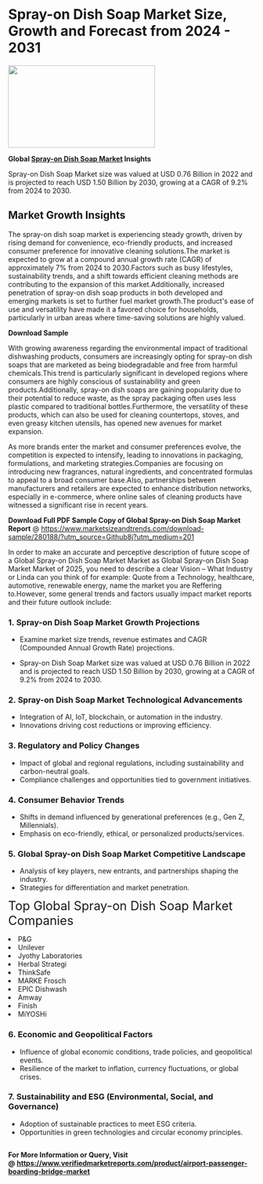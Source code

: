 <H1>Spray-on Dish Soap Market Size, Growth and Forecast from 2024 - 2031</H1><img class="aligncenter size-medium wp-image-584254" src="https://thirdeyenews.in/wp-content/uploads/2024/09/Global-Market-Research-300x168.jpeg" alt="" width="300" height="168" /><p><strong>Global&nbsp;<a href="https://www.marketsizeandtrends.com/download-sample/280188/?utm_source=Github8j?utm_medium=201">Spray-on Dish Soap Market</a> Insights</strong></p><p>Spray-on Dish Soap Market size was valued at USD 0.76 Billion in 2022 and is projected to reach USD 1.50 Billion by 2030, growing at a CAGR of 9.2% from 2024 to 2030.</p><p><h2>Market Growth Insights</h2> <p>The spray-on dish soap market is experiencing steady growth, driven by rising demand for convenience, eco-friendly products, and increased consumer preference for innovative cleaning solutions.The market is expected to grow at a compound annual growth rate (CAGR) of approximately 7% from 2024 to 2030.Factors such as busy lifestyles, sustainability trends, and a shift towards efficient cleaning methods are contributing to the expansion of this market.Additionally, increased penetration of spray-on dish soap products in both developed and emerging markets is set to further fuel market growth.The product's ease of use and versatility have made it a favored choice for households, particularly in urban areas where time-saving solutions are highly valued.</p> <p><strong>Download Sample</strong></p> <p>With growing awareness regarding the environmental impact of traditional dishwashing products, consumers are increasingly opting for spray-on dish soaps that are marketed as being biodegradable and free from harmful chemicals.This trend is particularly significant in developed regions where consumers are highly conscious of sustainability and green products.Additionally, spray-on dish soaps are gaining popularity due to their potential to reduce waste, as the spray packaging often uses less plastic compared to traditional bottles.Furthermore, the versatility of these products, which can also be used for cleaning countertops, stoves, and even greasy kitchen utensils, has opened new avenues for market expansion.</p> <p>As more brands enter the market and consumer preferences evolve, the competition is expected to intensify, leading to innovations in packaging, formulations, and marketing strategies.Companies are focusing on introducing new fragrances, natural ingredients, and concentrated formulas to appeal to a broad consumer base.Also, partnerships between manufacturers and retailers are expected to enhance distribution networks, especially in e-commerce, where online sales of cleaning products have witnessed a significant rise in recent years.</p> <p><span class=""><strong>Download Full PDF Sample Copy of Global Spray-on Dish Soap Market Report</strong> @ <a href="https://www.marketsizeandtrends.com/download-sample/280188/?utm_source=Github8j?utm_medium=201" target="_blank">https://www.marketsizeandtrends.com/download-sample/280188/?utm_source=Github8j?utm_medium=201</a></span></p><p>In order to make an accurate and perceptive description of future scope of a Global&nbsp;Spray-on Dish Soap Market Market as Global&nbsp;Spray-on Dish Soap Market Market of 2025, you need to describe a clear Vision &ndash; What Industry or Linda can you think of for example: Quote from a Technology, healthcare, automotive, renewable energy, name the market you are Reffering to.However, some general trends and factors usually impact market reports and their future outlook include:</p><h3>1.&nbsp;<strong>Spray-on Dish Soap Market Growth Projections</strong></h3><ul><li>Examine market size trends, revenue estimates and CAGR (Compounded Annual Growth Rate) projections.</li><li><p>Spray-on Dish Soap Market size was valued at USD 0.76 Billion in 2022 and is projected to reach USD 1.50 Billion by 2030, growing at a CAGR of 9.2% from 2024 to 2030.</p></li></ul><h3>2.&nbsp;<strong>Spray-on Dish Soap Market Technological Advancements</strong></h3><ul><li>Integration of AI, IoT, blockchain, or automation in the industry.</li><li>Innovations driving cost reductions or improving efficiency.</li></ul><h3>3.&nbsp;<strong>Regulatory and Policy Changes</strong></h3><ul><li>Impact of global and regional regulations, including sustainability and carbon-neutral goals.</li><li>Compliance challenges and opportunities tied to government initiatives.</li></ul><h3>4.&nbsp;<strong>Consumer Behavior Trends</strong></h3><ul><li>Shifts in demand influenced by generational preferences (e.g., Gen Z, Millennials).</li><li>Emphasis on eco-friendly, ethical, or personalized products/services.</li></ul><h3>5.&nbsp;<strong>Global Spray-on Dish Soap Market Competitive Landscape</strong></h3><ul><li>Analysis of key players, new entrants, and partnerships shaping the industry.</li><li>Strategies for differentiation and market penetration.</li></ul><p data-pm-slice="1 1 []"><span style="color: inherit; font-family: inherit; font-size: 25px;">Top Global Spray-on Dish Soap Market Companies</span></p><div class="" data-test-id=""><p><li>P&G</li><li> Unilever</li><li> Jyothy Laboratories</li><li> Herbal Strategi</li><li> ThinkSafe</li><li> MARKE Frosch</li><li> EPIC Dishwash</li><li> Amway</li><li> Finish</li><li> MiYOSHi</li></p></div><h3>6.&nbsp;<strong>Economic and Geopolitical Factors</strong></h3><ul><li>Influence of global economic conditions, trade policies, and geopolitical events.</li><li>Resilience of the market to inflation, currency fluctuations, or global crises.</li></ul><h3>7.&nbsp;<strong>Sustainability and ESG (Environmental, Social, and Governance)</strong></h3><ul><li>Adoption of sustainable practices to meet ESG criteria.</li><li>Opportunities in green technologies and circular economy principles.</li></ul><h2><strong style="font-size: 14px;">For More Information or Query, Visit @&nbsp;</strong><a style="background-color: #ffffff; font-size: 14px;" href="https://www.marketsizeandtrends.com/report/spray-on-dish-soap-market/" target="_blank">https://www.verifiedmarketreports.com/product/airport-passenger-boarding-bridge-market</a></h2>